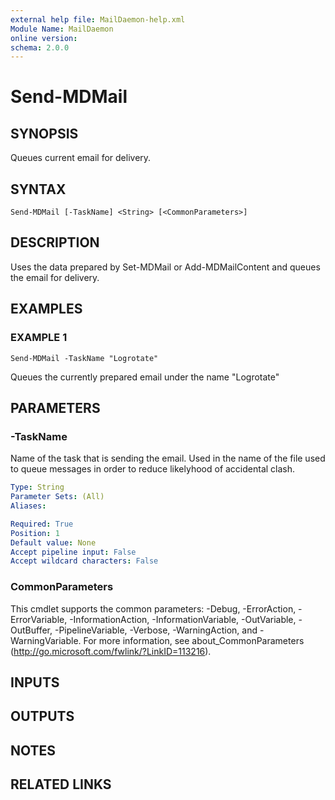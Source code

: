 ```yaml
---
external help file: MailDaemon-help.xml
Module Name: MailDaemon
online version:
schema: 2.0.0
---
```


# Send-MDMail

## SYNOPSIS
Queues current email for delivery.

## SYNTAX

```
Send-MDMail [-TaskName] <String> [<CommonParameters>]
```

## DESCRIPTION
Uses the data prepared by Set-MDMail or Add-MDMailContent and queues the email for delivery.

## EXAMPLES

### EXAMPLE 1
```
Send-MDMail -TaskName "Logrotate"
```

Queues the currently prepared email under the name "Logrotate"

## PARAMETERS

### -TaskName
Name of the task that is sending the email.
Used in the name of the file used to queue messages in order to reduce likelyhood of accidental clash.

```yaml
Type: String
Parameter Sets: (All)
Aliases:

Required: True
Position: 1
Default value: None
Accept pipeline input: False
Accept wildcard characters: False
```

### CommonParameters
This cmdlet supports the common parameters: -Debug, -ErrorAction, -ErrorVariable, -InformationAction, -InformationVariable, -OutVariable, -OutBuffer, -PipelineVariable, -Verbose, -WarningAction, and -WarningVariable. For more information, see about_CommonParameters (http://go.microsoft.com/fwlink/?LinkID=113216).

## INPUTS

## OUTPUTS

## NOTES

## RELATED LINKS
